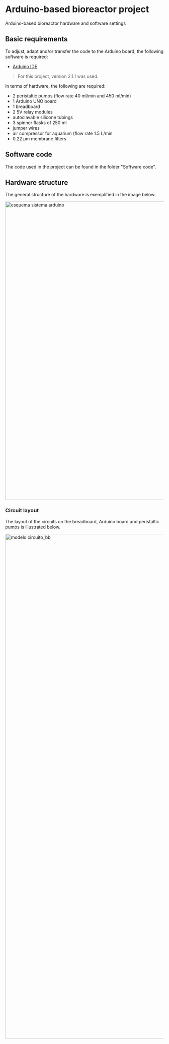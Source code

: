 # Arduino-based bioreactor project

Arduino-based bioreactor hardware and software settings

## Basic requirements

To adjust, adapt and/or transfer the code to the Arduino board, the following software is required:

- [Arduino IDE](https://www.arduino.cc/en/software)

> For this project, version 2.1.1 was used.

In terms of hardware, the following are required:

- 2 peristaltic pumps (flow rate 40 ml/min and 450 ml/min)
- 1 Arduino UNO board
- 1 breadboard
- 2 5V relay modules
- autoclavable silicone tubings
- 3 spinner flasks of 250 ml
- jumper wires
- air compressor for aquarium (flow rate 1.5 L/min
- 0.22 µm membrane filters

## Software code

The code used in the project can be found in the folder "Software code".

## Hardware structure

The general structure of the hardware is exemplified in the image below.

<img width="946" alt="esquema sistema arduino" src="https://github.com/joaovitorgferreira/arduino-based-bioreactor/assets/90862308/ab418b43-f379-4db6-a072-a5a12c3d1c63">

### Circuit layout 

The layout of the circuits on the breadboard, Arduino board and peristaltic pumps is illustrated below.

<img width="1600" alt="modelo circuito_bb" src="https://github.com/joaovitorgferreira/arduino-based-bioreactor/assets/90862308/d4951b5b-bfe3-4d94-a93f-eb1c35147cc0">
